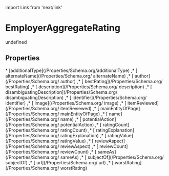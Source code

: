 import Link from 'next/link'
# EmployerAggregateRating

undefined

## Properties

<Grid>
* [additionalType](/Properties/Schema.org/additionalType)
,* [ alternateName](/Properties/Schema.org/ alternateName)
,* [ author](/Properties/Schema.org/ author)
,* [ bestRating](/Properties/Schema.org/ bestRating)
,* [ description](/Properties/Schema.org/ description)
,* [ disambiguatingDescription](/Properties/Schema.org/ disambiguatingDescription)
,* [ identifier](/Properties/Schema.org/ identifier)
,* [ image](/Properties/Schema.org/ image)
,* [ itemReviewed](/Properties/Schema.org/ itemReviewed)
,* [ mainEntityOfPage](/Properties/Schema.org/ mainEntityOfPage)
,* [ name](/Properties/Schema.org/ name)
,* [ potentialAction](/Properties/Schema.org/ potentialAction)
,* [ ratingCount](/Properties/Schema.org/ ratingCount)
,* [ ratingExplanation](/Properties/Schema.org/ ratingExplanation)
,* [ ratingValue](/Properties/Schema.org/ ratingValue)
,* [ reviewAspect](/Properties/Schema.org/ reviewAspect)
,* [ reviewCount](/Properties/Schema.org/ reviewCount)
,* [ sameAs](/Properties/Schema.org/ sameAs)
,* [ subjectOf](/Properties/Schema.org/ subjectOf)
,* [ url](/Properties/Schema.org/ url)
,* [ worstRating](/Properties/Schema.org/ worstRating)

</Grid>

